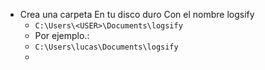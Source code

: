 - Crea una carpeta En tu disco duro Con el nombre logsify
	- `C:\Users\<USER>\Documents\logsify`
	- Por ejemplo.:
	- `C:\Users\lucas\Documents\logsify`
	-